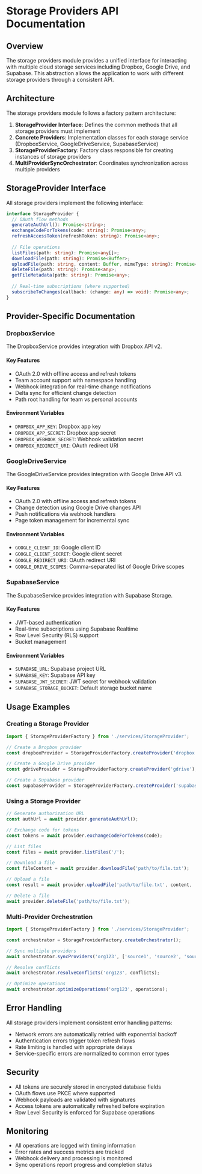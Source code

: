 # Storage Providers API Documentation

## Overview

The storage providers module provides a unified interface for interacting with multiple cloud storage services including Dropbox, Google Drive, and Supabase. This abstraction allows the application to work with different storage providers through a consistent API.

## Architecture

The storage providers module follows a factory pattern architecture:

1. **StorageProvider Interface**: Defines the common methods that all storage providers must implement
2. **Concrete Providers**: Implementation classes for each storage service (DropboxService, GoogleDriveService, SupabaseService)
3. **StorageProviderFactory**: Factory class responsible for creating instances of storage providers
4. **MultiProviderSyncOrchestrator**: Coordinates synchronization across multiple providers

## StorageProvider Interface

All storage providers implement the following interface:

```typescript
interface StorageProvider {
  // OAuth flow methods
  generateAuthUrl(): Promise<string>;
  exchangeCodeForTokens(code: string): Promise<any>;
  refreshAccessToken(refreshToken: string): Promise<any>;
  
  // File operations
  listFiles(path: string): Promise<any[]>;
  downloadFile(path: string): Promise<Buffer>;
  uploadFile(path: string, content: Buffer, mimeType: string): Promise<any>;
  deleteFile(path: string): Promise<any>;
  getFileMetadata(path: string): Promise<any>;
  
  // Real-time subscriptions (where supported)
  subscribeToChanges(callback: (change: any) => void): Promise<any>;
}
```

## Provider-Specific Documentation

### DropboxService

The DropboxService provides integration with Dropbox API v2.

#### Key Features
- OAuth 2.0 with offline access and refresh tokens
- Team account support with namespace handling
- Webhook integration for real-time change notifications
- Delta sync for efficient change detection
- Path root handling for team vs personal accounts

#### Environment Variables
- `DROPBOX_APP_KEY`: Dropbox app key
- `DROPBOX_APP_SECRET`: Dropbox app secret
- `DROPBOX_WEBHOOK_SECRET`: Webhook validation secret
- `DROPBOX_REDIRECT_URI`: OAuth redirect URI

### GoogleDriveService

The GoogleDriveService provides integration with Google Drive API v3.

#### Key Features
- OAuth 2.0 with offline access and refresh tokens
- Change detection using Google Drive changes API
- Push notifications via webhook handlers
- Page token management for incremental sync

#### Environment Variables
- `GOOGLE_CLIENT_ID`: Google client ID
- `GOOGLE_CLIENT_SECRET`: Google client secret
- `GOOGLE_REDIRECT_URI`: OAuth redirect URI
- `GOOGLE_DRIVE_SCOPES`: Comma-separated list of Google Drive scopes

### SupabaseService

The SupabaseService provides integration with Supabase Storage.

#### Key Features
- JWT-based authentication
- Real-time subscriptions using Supabase Realtime
- Row Level Security (RLS) support
- Bucket management

#### Environment Variables
- `SUPABASE_URL`: Supabase project URL
- `SUPABASE_KEY`: Supabase API key
- `SUPABASE_JWT_SECRET`: JWT secret for webhook validation
- `SUPABASE_STORAGE_BUCKET`: Default storage bucket name

## Usage Examples

### Creating a Storage Provider

```typescript
import { StorageProviderFactory } from './services/StorageProvider';

// Create a Dropbox provider
const dropboxProvider = StorageProviderFactory.createProvider('dropbox');

// Create a Google Drive provider
const gdriveProvider = StorageProviderFactory.createProvider('gdrive');

// Create a Supabase provider
const supabaseProvider = StorageProviderFactory.createProvider('supabase');
```

### Using a Storage Provider

```typescript
// Generate authorization URL
const authUrl = await provider.generateAuthUrl();

// Exchange code for tokens
const tokens = await provider.exchangeCodeForTokens(code);

// List files
const files = await provider.listFiles('/');

// Download a file
const fileContent = await provider.downloadFile('path/to/file.txt');

// Upload a file
const result = await provider.uploadFile('path/to/file.txt', content, 'text/plain');

// Delete a file
await provider.deleteFile('path/to/file.txt');
```

### Multi-Provider Orchestration

```typescript
import { StorageProviderFactory } from './services/StorageProvider';

const orchestrator = StorageProviderFactory.createOrchestrator();

// Sync multiple providers
await orchestrator.syncProviders('org123', ['source1', 'source2', 'source3']);

// Resolve conflicts
await orchestrator.resolveConflicts('org123', conflicts);

// Optimize operations
await orchestrator.optimizeOperations('org123', operations);
```

## Error Handling

All storage providers implement consistent error handling patterns:

- Network errors are automatically retried with exponential backoff
- Authentication errors trigger token refresh flows
- Rate limiting is handled with appropriate delays
- Service-specific errors are normalized to common error types

## Security

- All tokens are securely stored in encrypted database fields
- OAuth flows use PKCE where supported
- Webhook payloads are validated with signatures
- Access tokens are automatically refreshed before expiration
- Row Level Security is enforced for Supabase operations

## Monitoring

- All operations are logged with timing information
- Error rates and success metrics are tracked
- Webhook delivery and processing is monitored
- Sync operations report progress and completion status
